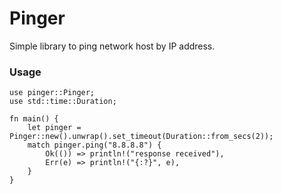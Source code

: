 # Pinger
Simple library to ping network host by IP address.
### Usage
```
use pinger::Pinger;
use std::time::Duration;

fn main() {
    let pinger = Pinger::new().unwrap().set_timeout(Duration::from_secs(2));
    match pinger.ping("8.8.8.8") {
        Ok(()) => println!("response received"),
        Err(e) => println!("{:?}", e),
    }
}
```
